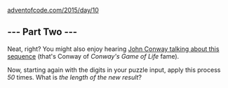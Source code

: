 [adventofcode.com/2015/day/10](https://adventofcode.com/2015/day/10)

## \--- Part Two ---

Neat, right? You might also enjoy hearing [John Conway talking about this sequence](https://www.youtube.com/watch?v=ea7lJkEhytA) (that's Conway of _Conway's Game of Life_ fame).

Now, starting again with the digits in your puzzle input, apply this process _50_ times. What is _the length of the new result_?

